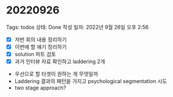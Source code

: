 # 20220926

Tags: todos
상태: Done
작성 일자: 2022년 9월 26일 오후 2:56

- [x]  저번 회의 내용 정리하기
- [x]  이번에 할 얘기 정리하기
- [x]  solution 파트 검토
- [x]  과거 인터뷰 자료 확인하고 laddering  2개
- 우선으로 할 타겟이 원하는 게 무엇일까
- Laddering 결과의 패턴을 가지고 psychological segmentation 시도
- two stage approach?